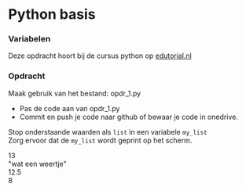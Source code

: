 # Python basis

### Variabelen
Deze opdracht hoort bij de cursus python op [edutorial.nl](https://www.edutorial.nl/course/python)

### Opdracht
Maak gebruik van het bestand: opdr_1.py
* Pas de code aan van opdr_1.py
* Commit en push je code naar github of bewaar je code in onedrive.

Stop onderstaande waarden als `list` in een variabele `my_list`  
Zorg ervoor dat de `my_list` wordt geprint op het scherm.

13  
"wat een weertje"  
12.5  
8




